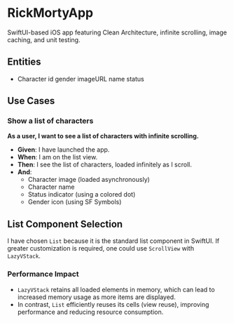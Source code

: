 # RickMortyApp

SwiftUI-based iOS app featuring Clean Architecture, infinite scrolling, image caching, and unit testing.

## Entities

- Character
    id
    gender
    imageURL
    name
    status

## Use Cases

### Show a list of characters

**As a user, I want to see a list of characters with infinite scrolling.**

- **Given**: I have launched the app.  
- **When**: I am on the list view.  
- **Then**: I see the list of characters, loaded infinitely as I scroll.  
- **And**:
  - Character image (loaded asynchronously)  
  - Character name  
  - Status indicator (using a colored dot)  
  - Gender icon (using SF Symbols)  

## List Component Selection

I have chosen `List` because it is the standard list component in SwiftUI. If greater customization is required, one could use `ScrollView` with `LazyVStack`.

### Performance Impact

- `LazyVStack` retains all loaded elements in memory, which can lead to increased memory usage as more items are displayed.  
- In contrast, `List` efficiently reuses its cells (view reuse), improving performance and reducing resource consumption.  
